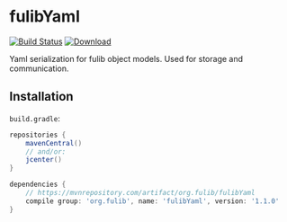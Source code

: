 # fulibYaml

[![Build Status](https://travis-ci.org/fujaba/fulibYaml.svg?branch=master)](https://travis-ci.org/fujaba/fulibYaml)
[![Download](https://api.bintray.com/packages/fujaba/maven/fulibYaml/images/download.svg)](https://bintray.com/fujaba/maven/fulibYaml/_latestVersion "Download")

Yaml serialization for fulib object models. Used for storage and communication.

## Installation

`build.gradle`:

```groovy
repositories {
    mavenCentral()
    // and/or:
    jcenter()
}
```

```groovy
dependencies {
    // https://mvnrepository.com/artifact/org.fulib/fulibYaml
    compile group: 'org.fulib', name: 'fulibYaml', version: '1.1.0'
}
```
